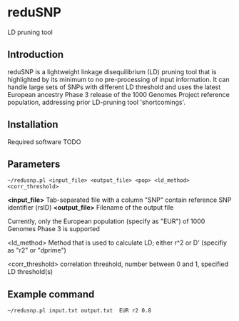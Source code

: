 reduSNP
=======
LD pruning tool

Introduction
------------
reduSNP is a lightweight linkage disequilibrium (LD) pruning tool that is highlighted by its minimum to no pre-processing of input information. It can handle large sets of SNPs with different LD threshold and uses the latest European ancestry Phase 3 release of the 1000 Genomes Project reference population, addressing prior LD-pruning tool 'shortcomings'.

Installation
-------------
Required software
TODO

Parameters
---------------
```~/redusnp.pl <input_file> <output_file> <pop> <ld_method> <corr_threshold>```

**<input_file>** Tab-separated file with a column "SNP" contain reference SNP identifier (rsID)
**<output_file>** Filename of the output file

<as>  Currently, only the European population (specify as "EUR") of 1000 Genomes Phase 3 is supported
  
<ld_method> Method that is used to calculate LD; either r^2 or D' (specifiy as "r2" or "dprime")

<corr_threshold> correlation threshold, number between 0 and 1, specified LD threshold(s)

Example command
---------------
```~/redusnp.pl input.txt output.txt  EUR r2 0.8```
